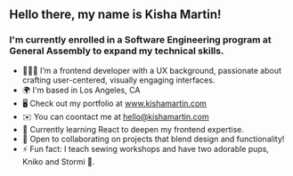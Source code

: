 ## Hello there, my name is Kisha Martin!

### I'm currently enrolled in a Software Engineering program at General Assembly to expand my technical skills.

- 👩🏽‍💻 I’m a frontend developer with a UX background, passionate about crafting user-centered, visually engaging interfaces.
- 🌍 I'm based in Los Angeles, CA
- 🖥️ Check out my portfolio at www.kishamartin.com
- ✉️ You can coontact me at hello@kishamartin.com
- 🧠 Currently learning React to deepen my frontend expertise.
- 🤝 Open to collaborating on projects that blend design and functionality!
- ⚡ Fun fact: I teach sewing workshops and have two adorable pups, Kniko and Stormi 🐶.
